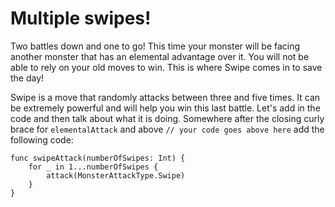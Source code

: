 Multiple swipes!
================
Two battles down and one to go! This time your monster will be facing another monster that has an elemental advantage over it. You will not be able to rely on your old moves to win. This is where Swipe comes in to save the day!

Swipe is a move that randomly attacks between three and five times. It can be extremely powerful and will help you win this last battle. Let's add in the code and then talk about what it is doing. Somewhere after the closing curly brace for ```elementalAttack``` and above ```// your code goes above here``` add the following code:

	func swipeAttack(numberOfSwipes: Int) {
		for _ in 1...numberOfSwipes {
			attack(MonsterAttackType.Swipe)
		}
	}